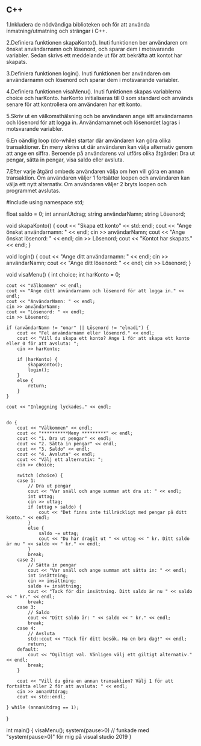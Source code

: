 ## C++
1.Inkludera de nödvändiga biblioteken <iostream> och <string> för att använda inmatning/utmatning och strängar i C++.

2.Definiera funktionen skapaKonto(). Inuti funktionen ber användaren om önskat användarnamn och lösenord, och sparar dem i motsvarande variabler. Sedan skrivs ett meddelande ut för att bekräfta att kontot har skapats.

3.Definiera funktionen login(). Inuti funktionen ber användaren om användarnamn och lösenord och sparar dem i motsvarande variabler.

4.Definiera funktionen visaMenu(). Inuti funktionen skapas variablerna choice och harKonto. harKonto initialiseras till 0 som standard och används senare för att kontrollera om användaren har ett konto.

5.Skriv ut en välkomsthälsning och be användaren ange sitt användarnamn och lösenord för att logga in. Användarnamnet och lösenordet lagras i motsvarande variabler.



6.En oändlig loop (do-while) startar där användaren kan göra olika transaktioner. En meny skrivs ut där användaren kan välja alternativ genom att ange en siffra. Beroende på användarens val utförs olika åtgärder: Dra ut pengar, sätta in pengar, visa saldo eller avsluta.

7.Efter varje åtgärd ombeds användaren välja om hen vill göra en annan transaktion. Om användaren väljer 1 fortsätter loopen och användaren kan välja ett nytt alternativ. Om användaren väljer 2 bryts loopen och programmet avslutas.

#include <iostream>
using namespace std;

float saldo = 0;
int annanUtdrag;
string användarNamn;
string Lösenord;

void skapaKonto() {
	cout << "Skapa ett konto" << std::endl;
	cout << "Ange önskat användarnamn: " <<  endl;
	cin >> användarNamn;
	cout << "Ange önskat lösenord: " << endl;
	cin >> Lösenord;
	cout << "Kontot har skapats." << endl;
}

void login() {
	cout << "Ange ditt användarnamn: " << endl;
	cin >> användarNamn;
	cout << "Ange ditt lösenord: " << endl;
	cin >> Lösenord;
}



void visaMenu() {
	int choice;
	int harKonto = 0;

	cout << "Välkommen" << endl;
	cout << "Ange ditt användarnamn och lösenord för att logga in." << endl;
	cout << "AnvändarNamn: " << endl;
	cin >> användarNamn;
	cout << "Lösenord: " << endl;
	cin >> Lösenord;

	if (användarNamn != "omar" || Lösenord != "elnadi") {
		cout << "Fel användarnamn eller lösenord." << endl;
		cout << "Vill du skapa ett konto? Ange 1 för att skapa ett konto eller 0 för att avsluta: ";
		cin >> harKonto;

		if (harKonto) {
			skapaKonto();
			login();
		}
		else {
			return;
		}
	}

	cout << "Inloggning lyckades." << endl;


	do {
		cout << "Välkommen" << endl;
		cout << "**********Meny *********" << endl;
		cout << "1. Dra ut pengar" << endl;
		cout << "2. Sätta in pengar" << endl;
		cout << "3. Saldo" << endl;
		cout << "4. Avsluta" << endl;
		cout << "Välj ett alternativ: ";
		cin >> choice;

		switch (choice) {
		case 1:
			// Dra ut pengar
			cout << "Var snäll och ange summan att dra ut: " << endl;
			int uttag;
			cin >> uttag;
			if (uttag > saldo) {
				cout << "Det finns inte tillräckligt med pengar på ditt konto." << endl;
			}
			else {
				saldo -= uttag;
				cout << "Du har dragit ut " << uttag << " kr. Ditt saldo är nu " << saldo << " kr." << endl;
			}
			break;
		case 2:
			// Sätta in pengar
			cout << "Var snäll och ange summan att sätta in: " << endl;
			int insättning;
			cin >> insättning;
			saldo += insättning;
			cout << "Tack för din insättning. Ditt saldo är nu " << saldo << " kr." << endl;
			break;
		case 3:
			// Saldo
			cout << "Ditt saldo är: " << saldo << " kr." << endl;
			break;
		case 4:
			// Avsluta
			std::cout << "Tack för ditt besök. Ha en bra dag!" << endl;
			return;
		default:
			cout << "Ogiltigt val. Vänligen välj ett giltigt alternativ." << endl;
			break;
		}

		cout << "Vill du göra en annan transaktion? Välj 1 för att fortsätta eller 2 för att avsluta: " << endl;
		cin >> annanUtdrag;
		cout << std::endl;

	} while (annanUtdrag == 1);
}

int main() {
	visaMenu();
	system(pause>0) // funkade med "system(pause>0)" för mig på visual studio 2019
}

